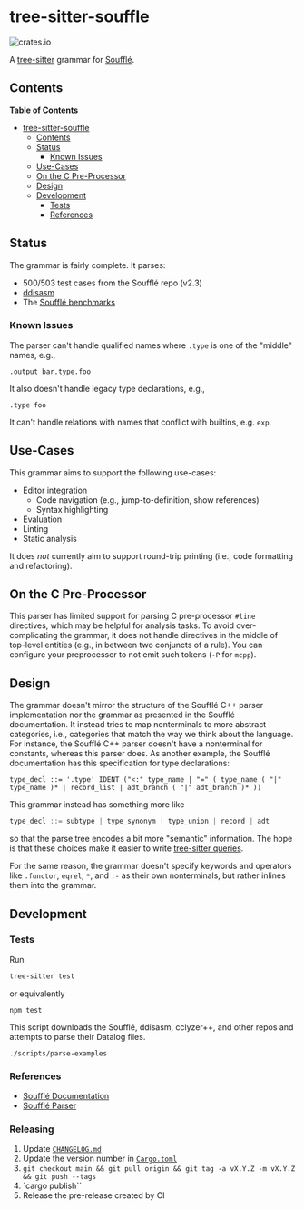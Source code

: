 # tree-sitter-souffle

![crates.io](https://img.shields.io/crates/v/tree-sitter-souffle.svg)

A [tree-sitter][tree-sitter] grammar for [Soufflé][souffle].

## Contents

<!-- markdown-toc start - Don't edit this section. Run M-x markdown-toc-refresh-toc -->
**Table of Contents**

- [tree-sitter-souffle](#tree-sitter-souffle)
    - [Contents](#contents)
    - [Status](#status)
        - [Known Issues](#known-issues)
    - [Use-Cases](#use-cases)
    - [On the C Pre-Processor](#on-the-c-pre-processor)
    - [Design](#design)
    - [Development](#development)
        - [Tests](#tests)
        - [References](#references)
<!-- markdown-toc end -->

## Status

The grammar is fairly complete. It parses:

- 500/503 test cases from the Soufflé repo (v2.3) 
- [ddisasm][ddisasm]
- The [Soufflé benchmarks][benchmarks]

### Known Issues

<!-- TODO(lb): Replace with links to Github issues -->

The parser can't handle qualified names where `.type` is one of the "middle"
names, e.g.,
```
.output bar.type.foo
```

It also doesn't handle legacy type declarations, e.g.,
```
.type foo
```

It can't handle relations with names that conflict with builtins, e.g. `exp`.

## Use-Cases

This grammar aims to support the following use-cases:

- Editor integration
  - Code navigation (e.g., jump-to-definition, show references)
  - Syntax highlighting
- Evaluation
- Linting
- Static analysis

It does *not* currently aim to support round-trip printing (i.e., code
formatting and refactoring).

## On the C Pre-Processor

This parser has limited support for parsing C pre-processor `#line` directives,
which may be helpful for analysis tasks. To avoid over-complicating the grammar,
it does not handle directives in the middle of top-level entities (e.g., in
between two conjuncts of a rule). You can configure your preprocessor to not
emit such tokens (`-P` for `mcpp`).

## Design

The grammar doesn't mirror the structure of the Soufflé C++ parser
implementation nor the grammar as presented in the Soufflé documentation. It
instead tries to map nonterminals to more abstract categories, i.e., categories
that match the way we think about the language. For instance, the Soufflé C++
parser doesn't have a nonterminal for constants, whereas this parser does. As
another example, the Soufflé documentation has this specification for type
declarations:

```
type_decl ::= '.type' IDENT ("<:" type_name | "=" ( type_name ( "|" type_name )* | record_list | adt_branch ( "|" adt_branch )* ))
```
This grammar instead has something more like
```javascript
type_decl ::= subtype | type_synonym | type_union | record | adt
```
so that the parse tree encodes a bit more "semantic" information. The hope is
that these choices make it easier to write [tree-sitter queries][queries].

For the same reason, the grammar doesn't specify keywords and operators like
`.functor`, `eqrel`, `*`, and `:-` as their own nonterminals, but rather inlines
them into the grammar.

## Development

### Tests

Run
```bash
tree-sitter test
```
or equivalently
```
npm test
```

This script downloads the Soufflé, ddisasm, cclyzer++, and other repos and attempts to parse their Datalog files.
```
./scripts/parse-examples
```

### References

- [Soufflé Documentation](https://souffle-lang.github.io/program#program)
- [Soufflé Parser](https://github.com/souffle-lang/souffle/blob/master/src/parser/parser.yy)

### Releasing

1. Update [`CHANGELOG.md`](./CHANGELOG.md)
2. Update the version number in [`Cargo.toml`](./Cargo.toml)
3. `git checkout main && git pull origin && git tag -a vX.Y.Z -m vX.Y.Z && git push --tags`
4. `cargo publish``
5. Release the pre-release created by CI

[benchmarks]: https://github.com/souffle-lang/benchmarks/
[ddisasm]: https://github.com/grammatech/ddisasm
[queries]: https://tree-sitter.github.io/tree-sitter/using-parsers#pattern-matching-with-queries
[souffle]: https://souffle-lang.github.io/index.html
[tree-sitter]: https://tree-sitter.github.io/tree-sitter/
